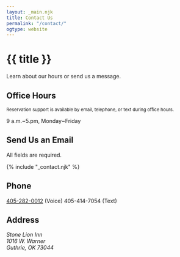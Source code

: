 ```yaml
---
layout: _main.njk
title: Contact Us
permalink: "/contact/"
ogtype: website
---
```

<!-- markdownlint-disable MD033 -->
<script src="https://www.google.com/recaptcha/api.js"></script>
<script>
  function onSubmit() {
      document.getElementById("contact-form").submit()
  }
</script>

<!-- markdownlint-disable MD025 -->

# {{ title }}
<!-- markdownlint-enable MD025 -->

Learn about our hours or send us a message.

## Office Hours

<small>Reservation support is available by email, telephone, or text during office hours.</small>

9 a.m.&zwj;&hairsp;&zwj;&ndash;&zwj;&hairsp;&zwj;5.pm, Monday&zwj;&hairsp;&zwj;&ndash;&zwj;&hairsp;&zwj;Friday

## Send Us an Email

  All fields are required.

  {% include "_contact.njk" %}

## Phone

<a href="tel:405-282-0012">405-282-0012</a> (Voice)
405-414-7054 (Text)

## Address

<address>
  Stone Lion Inn<br/>
  1016 W. Warner<br/>
  Guthrie, OK 73044
</address>
